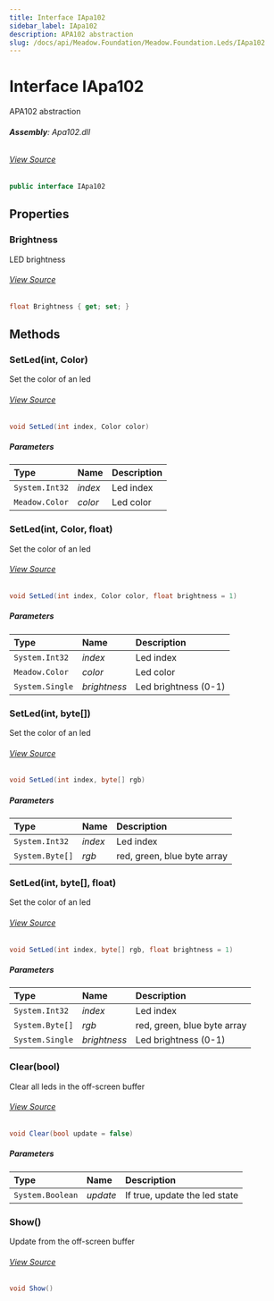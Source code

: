 ```yaml
---
title: Interface IApa102
sidebar_label: IApa102
description: APA102 abstraction
slug: /docs/api/Meadow.Foundation/Meadow.Foundation.Leds/IApa102
---
```

# Interface IApa102
APA102 abstraction

###### **Assembly**: Apa102.dll
###### [View Source](https://github.com/WildernessLabs/Meadow.Foundation.git/blob/develop/Source/Meadow.Foundation.Peripherals/Leds.Apa102/Driver/IApa102.cs#L6)
```csharp title="Declaration"
public interface IApa102
```
## Properties
### Brightness
LED brightness
###### [View Source](https://github.com/WildernessLabs/Meadow.Foundation.git/blob/develop/Source/Meadow.Foundation.Peripherals/Leds.Apa102/Driver/IApa102.cs#L11)
```csharp title="Declaration"
float Brightness { get; set; }
```
## Methods
### SetLed(int, Color)
Set the color of an led
###### [View Source](https://github.com/WildernessLabs/Meadow.Foundation.git/blob/develop/Source/Meadow.Foundation.Peripherals/Leds.Apa102/Driver/IApa102.cs#L18)
```csharp title="Declaration"
void SetLed(int index, Color color)
```

##### Parameters

| Type | Name | Description |
|:--- |:--- |:--- |
| `System.Int32` | *index* | Led index |
| `Meadow.Color` | *color* | Led color |

### SetLed(int, Color, float)
Set the color of an led
###### [View Source](https://github.com/WildernessLabs/Meadow.Foundation.git/blob/develop/Source/Meadow.Foundation.Peripherals/Leds.Apa102/Driver/IApa102.cs#L26)
```csharp title="Declaration"
void SetLed(int index, Color color, float brightness = 1)
```

##### Parameters

| Type | Name | Description |
|:--- |:--- |:--- |
| `System.Int32` | *index* | Led index |
| `Meadow.Color` | *color* | Led color |
| `System.Single` | *brightness* | Led brightness (0-1) |

### SetLed(int, byte[])
Set the color of an led
###### [View Source](https://github.com/WildernessLabs/Meadow.Foundation.git/blob/develop/Source/Meadow.Foundation.Peripherals/Leds.Apa102/Driver/IApa102.cs#L33)
```csharp title="Declaration"
void SetLed(int index, byte[] rgb)
```

##### Parameters

| Type | Name | Description |
|:--- |:--- |:--- |
| `System.Int32` | *index* | Led index |
| `System.Byte[]` | *rgb* | red, green, blue byte array |

### SetLed(int, byte[], float)
Set the color of an led
###### [View Source](https://github.com/WildernessLabs/Meadow.Foundation.git/blob/develop/Source/Meadow.Foundation.Peripherals/Leds.Apa102/Driver/IApa102.cs#L41)
```csharp title="Declaration"
void SetLed(int index, byte[] rgb, float brightness = 1)
```

##### Parameters

| Type | Name | Description |
|:--- |:--- |:--- |
| `System.Int32` | *index* | Led index |
| `System.Byte[]` | *rgb* | red, green, blue byte array |
| `System.Single` | *brightness* | Led brightness (0-1) |

### Clear(bool)
Clear all leds in the off-screen buffer
###### [View Source](https://github.com/WildernessLabs/Meadow.Foundation.git/blob/develop/Source/Meadow.Foundation.Peripherals/Leds.Apa102/Driver/IApa102.cs#L47)
```csharp title="Declaration"
void Clear(bool update = false)
```

##### Parameters

| Type | Name | Description |
|:--- |:--- |:--- |
| `System.Boolean` | *update* | If true, update the led state |

### Show()
Update from the off-screen buffer
###### [View Source](https://github.com/WildernessLabs/Meadow.Foundation.git/blob/develop/Source/Meadow.Foundation.Peripherals/Leds.Apa102/Driver/IApa102.cs#L52)
```csharp title="Declaration"
void Show()
```
